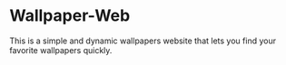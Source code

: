 # Wallpaper-Web
This is a simple and dynamic wallpapers website that lets you find your favorite wallpapers quickly.
